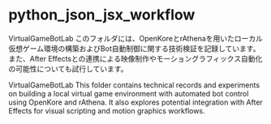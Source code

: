 # python_json_jsx_workflow

VirtualGameBotLab
このフォルダには、OpenKoreとrAthenaを用いたローカル仮想ゲーム環境の構築およびBot自動制御に関する技術検証を記録しています。また、After Effectsとの連携による映像制作やモーショングラフィックス自動化の可能性についても試行しています。

VirtualGameBotLab
This folder contains technical records and experiments on building a local virtual game environment with automated bot control using OpenKore and rAthena. It also explores potential integration with After Effects for visual scripting and motion graphics workflows.